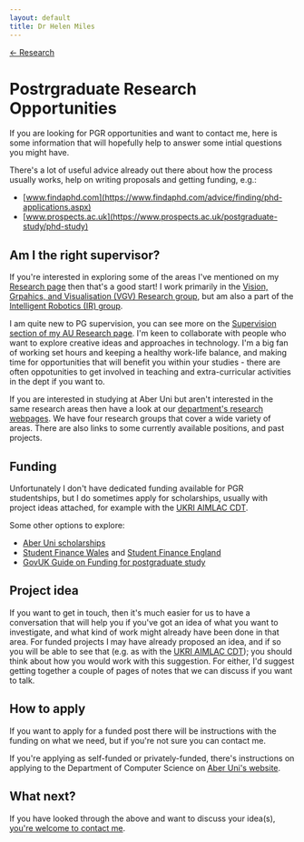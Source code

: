 ```yaml
---
layout: default
title: Dr Helen Miles
---
```


[<- Research](research.markdown)

# Postrgraduate Research Opportunities
If you are looking for PGR opportunities and want to contact me, here is some information that will hopefully help to answer some intial questions you might have.

There's a lot of useful advice already out there about how the process usually works, help on writing proposals and getting funding, e.g.:
- [www.findaphd.com](https://www.findaphd.com/advice/finding/phd-applications.aspx)
- [www.prospects.ac.uk](https://www.prospects.ac.uk/postgraduate-study/phd-study)

## Am I the right supervisor?
If you're interested in exploring some of the areas I've mentioned on my [Research page](research.markdown) then that's a good start! I work primarily in the [Vision, Grpahics, and Visualisation (VGV) Research group](https://www.aber.ac.uk/en/cs/research/vgv/), but am also a part of the [Intelligent Robotics (IR) group](https://www.aber.ac.uk/en/cs/research/ir/). 

I am quite new to PG supervision, you can see more on the [Supervision section of my AU Research page](https://pure.aber.ac.uk/portal/en/persons/helen-miles(7b18b132-9dc9-4f58-83cb-271020a0418f)/supervision.html). I'm keen to collaborate with people who want to explore creative ideas and approaches in technology. I'm a big fan of working set hours and keeping a healthy work-life balance, and making time for opportunities that will benefit you within your studies - there are often oppotunities to get involved in teaching and extra-curricular activities in the dept if you want to. 

If you are interested in studying at Aber Uni but aren't interested in the same research areas then have a look at our [department's research webpages](https://www.aber.ac.uk/en/cs/research/). We have four research groups that cover a wide variety of areas. There are also links to some currently available positions, and past projects.

## Funding
Unfortunately I don't have dedicated funding available for PGR studentships, but I do sometimes apply for scholarships, usually with project ideas attached, for example with the [UKRI AIMLAC CDT](http://cdt-aimlac.org/cdt-main.html).

Some other options to explore:
- [Aber Uni scholarships](https://www.aber.ac.uk/en/study-with-us/fees/postgrad/uk/research/)
- [Student Finance Wales](https://www.studentfinancewales.co.uk/postgraduate-finance/doctoral/) and [Student Finance England](https://www.gov.uk/doctoral-loan)
- [GovUK Guide on Funding for postgraduate study](https://www.gov.uk/funding-for-postgraduate-study)

## Project idea
If you want to get in touch, then it's much easier for us to have a conversation that will help you if you've got an idea of what you want to investigate, and what kind of work might already have been done in that area. For funded projects I may have already proposed an idea, and if so you will be able to see that (e.g. as with the [UKRI AIMLAC CDT](http://cdt-aimlac.org/cdt-main.html)); you should think about how you would work with this suggestion. For either, I'd suggest getting together a couple of pages of notes that we can discuss if you want to talk. 

## How to apply
If you want to apply for a funded post there will be instructions with the funding on what we need, but if you're not sure you can contact me.

If you're applying as self-funded or privately-funded, there's instructions on applying to the Department of Computer Science on [Aber Uni's website](https://courses.aber.ac.uk/postgraduate/computer-science-research/).

## What next?
If you have looked through the above and want to discuss your idea(s), [you're welcome to contact me](https://pure.aber.ac.uk/portal/en/persons/helen-miles(7b18b132-9dc9-4f58-83cb-271020a0418f).html).
